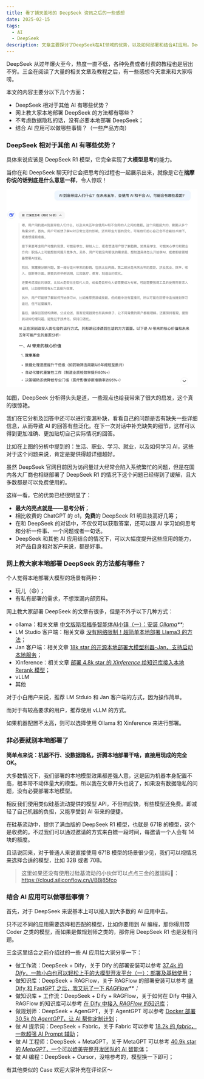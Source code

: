 ```yaml
---
title: 看了铺天盖地的 DeepSeek 资讯之后的一些感想
date: 2025-02-15
tags:
  - AI
  - DeepSeek
description: 文章主要探讨了DeepSeek在AI领域的优势，以及如何部署和结合AI应用。DeepSeek的优势在于其大模型思考能力，可以展示思考过程，带来启发。部署方式包括ollama、LM Studio、Jan等，但非必要情况下不建议本地部署。结合AI应用可做工作流、知识库、规划师等，提升应用能力。推荐使用硅基流动提供的模型API，免费
---
```


DeepSeek 从过年爆火至今，热度一直不低，各种免费或者付费的教程也是层出不穷。三金在阅读了大量的相关文章及教程之后，有一些感想今天拿来和大家唠唠。

本文的内容主要分以下几个方面：

* DeepSeek 相对于其他 AI 有哪些优势？
* 网上教大家本地部署 DeepSeek 的方法都有哪些？
* 不考虑数据隐私的话，没有必要本地部署 DeepSeek；
* 结合 AI 应用可以做哪些事情？（一些产品方向）

### DeepSeek 相对于其他 AI 有哪些优势？

具体来说应该是 DeepSeek R1 模型，它完全实现了**大模型思考**的能力。

当你在和 DeepSeek 聊天时它会把思考的过程也一起展示出来，就像是它在**揣摩你说的话到底是什么意思一样**，令人惊叹！

![](assets/wiy25poMuJHePcpLHLuQatdJ-87-BI_PqmnlTmorW8Y=.webp)

如图，DeepSeek 分析得头头是道，一些观点也给我带来了很大的启发，这个真的很惊艳。

我们在它分析及回答中还可以进行查漏补缺，看看自己的问题是否有缺失一些详细信息，从而导致 AI 的回答有些泛化。在下一次对话中补充缺失的细节，这样可以得到更加准确、更加贴切自己实际情况的回答。

比如在上图的分析中提到的：生活、职业、学习、就业，以及如何学习 AI，这些对于这个问题来说，肯定是提供得越详细越好。

虽然 DeepSeek 官网目前因为访问量过大经常会陷入系统繁忙的问题，但是在国内各大厂商也相继部署了 DeepSeek R1 的情况下这个问题已经得到了缓解，且大多数都是可以免费使用的。

这样一看，它的优势已经很明显了：

* **最大的亮点就是——思考分析**；
* 相比收费的 ChatGPT 的 o1，**免费**的 DeepSeek R1 明显技高好几筹；
* 在和 DeepSeek 的对话中，不仅仅可以获取答案，还可以跟 AI 学习如何思考和分析一件事、一个问题或者一句话。
* DeepSeek 和其他 AI 应用结合的情况下，可以大幅度提升这些应用的能力，对产品自身和对客户来说，都是好事。

### 网上教大家本地部署 DeepSeek 的方法都有哪些？

个人觉得本地部署大模型的场景有两种：

* 玩儿（😄）；
* 有私有部署的需求，不想泄漏内部资料。

网上教大家部署 DeepSeek 的文章有很多，但是不外乎以下几种方式：

* ollama：相关文章 [中文版斯坦福多智能体AI小镇（一）：安装 ](https://mp.weixin.qq.com/s/NqDsa7_eiP57Nf50xgP3dA)*[Ollama](https://mp.weixin.qq.com/s/NqDsa7_eiP57Nf50xgP3dA)**;*
* LM Studio 客户端：相关文章 [没有网络限制！超简单本地部署 Llama3 的方法](https://mp.weixin.qq.com/s/gD2Yjngrq5twDhMJnhkNuw?token=1351700674\&lang=zh_CN)；
* Jan 客户端：相关文章 [18k star 的开源本地部署大模型利器-Jan，支持启动本地服务](https://mp.weixin.qq.com/s/SPdog8WLlMYSSRTuixIZXQ)；
* Xinference：相关文章 [部署 4.8k star 的 ](https://mp.weixin.qq.com/s/5GTtPwpAm67XM37xCEDpHg)*[Xinference](https://mp.weixin.qq.com/s/5GTtPwpAm67XM37xCEDpHg)*[ 给知识库接入本地 Rerank 模型](https://mp.weixin.qq.com/s/5GTtPwpAm67XM37xCEDpHg)；
* vLLM
* 其他

对于小白用户来说，推荐 LM Stduio 和 Jan 客户端的方式，因为操作简单。

而对于有较高要求的用户，推荐使用 vLLM 的方式。

如果机器配置不太高，则可以选择使用 Ollama 和 Xinference 来进行部署。

### 非必要就别本地部署了

**简单点来说：机器不行、没数据隐私，折腾本地部署干啥，直接用现成的完全 OK。**

大多数情况下，我们部署的本地模型效果都差强人意，这是因为机器本身配置不高，根本带不动体量大的模型。所以我在文章开头也说了，如果没有数据隐私的问题，没有必要部署本地模型。

相反我们使用类似硅基流动提供的模型 API，不但响应快，有些模型还免费。即减轻了自己机器的负担，又能享受到 AI 带来的便捷。

在硅基流动中，提供了满血版的 DeepSeek R1 模型，也就是 671B 的模型，这个是收费的。不过我们可以通过邀请的方式来白嫖一段时间，每邀请一个人会有 14 块的额度。

且话说回来，对于普通人来说直接使用 671B 模型的场景很少见，我们可以视情况来选择合适的模型，比如 32B 或者 70B。

> 这里如果还没有使用过硅基流动的小伙伴可以点点三金的邀请码🤝：https://cloud.siliconflow.cn/i/BBj85fco

### 结合 AI 应用可以做哪些事情？

首先，对于 DeepSeek 来说基本上可以接入到大多数的 AI 应用中去。

只不过不同的应用需要选择相匹配的模型，比如你要用到 AI 编程，那你得用带 Coder 之类的模型，而如果是做规划师之类的，那你用 DeepSeek R1 也是没有问题。

三金这里结合之前介绍过的一些 AI 应用给大家分享一下：

* 做工作流：DeepSeek + Dify，关于 Dify 的部署安装可以参考 [37.4k 的 ](https://mp.weixin.qq.com/s/m7_AnblivDdHAasN09IWHw)*[Dify](https://mp.weixin.qq.com/s/m7_AnblivDdHAasN09IWHw)*[，一款小白也可以轻松上手的大模型开发平台（一）：部署及基础使用](https://mp.weixin.qq.com/s/m7_AnblivDdHAasN09IWHw)；
* 做知识库：DeepSeek + RAGFlow，关于 RAGFlow 的部署安装可以参考 [继 Dify 和 FastGPT 之后，我又玩了一下 ](https://mp.weixin.qq.com/s/9wx6jTCfq0QqW2AfVwJtTQ)*[RAGFlow](https://mp.weixin.qq.com/s/9wx6jTCfq0QqW2AfVwJtTQ)**；*
* 做知识库 + 工作流：DeepSeek + Dify + RAGFlow，关于如何在 Dify 中接入 RAGFlow 的知识库可以参考 [在 Dify 中接入 ](https://mp.weixin.qq.com/merchant/mppaysubscribe?action=go_paid_article\&article_url=https%3A%2F%2Fmp.weixin.qq.com%2Fs%2F4Ulz9duBu6f4Wp4skgP4OQ\&token=1351700674)*[RAGFlow](https://mp.weixin.qq.com/merchant/mppaysubscribe?action=go_paid_article\&article_url=https%3A%2F%2Fmp.weixin.qq.com%2Fs%2F4Ulz9duBu6f4Wp4skgP4OQ\&token=1351700674)*[ 的知识库](https://mp.weixin.qq.com/merchant/mppaysubscribe?action=go_paid_article\&article_url=https%3A%2F%2Fmp.weixin.qq.com%2Fs%2F4Ulz9duBu6f4Wp4skgP4OQ\&token=1351700674)；
* 做规划师：DeepSeek + AgenGPT，关于 AgentGPT 可以参考 [Docker 部署 30.5k 的 ](https://mp.weixin.qq.com/s/llXF3qVn9zE0ladtFj58uw)*[AgentGPT](https://mp.weixin.qq.com/s/llXF3qVn9zE0ladtFj58uw)*[，让 AI 帮你定制计划](https://mp.weixin.qq.com/s/llXF3qVn9zE0ladtFj58uw)；
* 做 AI 提示词：DeepSeek + Fabric，关于 Fabric 可以参考 [18.2k 的 ](https://mp.weixin.qq.com/s/f_TyOA1KaxzAkXlNl5oUxg)*[fabric](https://mp.weixin.qq.com/s/f_TyOA1KaxzAkXlNl5oUxg)*[，一款超强 AI Prompt 辅助](https://mp.weixin.qq.com/s/f_TyOA1KaxzAkXlNl5oUxg)；
* 做 AI 工程师：DeepSeek + MetaGPT，关于 MetaGPT 可以参考 [40.9k star 的 ](https://mp.weixin.qq.com/s/Teg6ULpiP4fcod-nK-Ngmw)*[MetaGPT](https://mp.weixin.qq.com/s/Teg6ULpiP4fcod-nK-Ngmw)*[，一个可以媲美完整开发团队的 AI 智能体](https://mp.weixin.qq.com/s/Teg6ULpiP4fcod-nK-Ngmw)；
* 做 AI 编程：DeepSeek + Cursor，没啥参考的，模型换一下即可；

有其他类似的 Case 欢迎大家补充在评论区～

